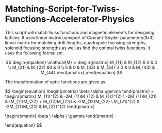 # Matching-Script-for-Twiss-Functions-Accelerator-Physics
This script will match twiss functions and magnetic elements for designing lattices. It uses linear matrix transport of Courant-Snyder parameters(3x3) linear matrix for matching drift lengths, quadrupole focusing strengths, solenoid focusing strengths as well as find the optimal twiss functions. It uses the following formalism: 

$$
\begin{equation}
\mathcal{M} = \begin{pmatrix}
M_{11} & M_{12} & 0 & 0 \\
M_{21} & M_{22} &0 & 0 \\
0 & 0 & M_{33} & M_{34} \\
0 & 0 & M_{43} & M_{44}
\end{pmatrix}
\end{equation}
$$


The transformation of optic functions are given as:

$$
\begin{equation}
\begin{pmatrix}
\beta
\alpha
\gamma
\end{pmatrix} = \begin{pmatrix}
M_{11}^{2} & -2M_{11}M_{12} & M_{12}^{2} \\
-2M_{11}M_{21} & (M_{11}M_{22} + M_{12}M_{21}) & -2M_{12}M_{22} \\
M_{21}^{2} & -2M_{21}M_{22} & M_{22}^{2}
\end{pmatrix}

\begin{pmatrix}
\beta \\
\alpha \\
\gamma
\end{pmatrix}

\end{equation}
$$
